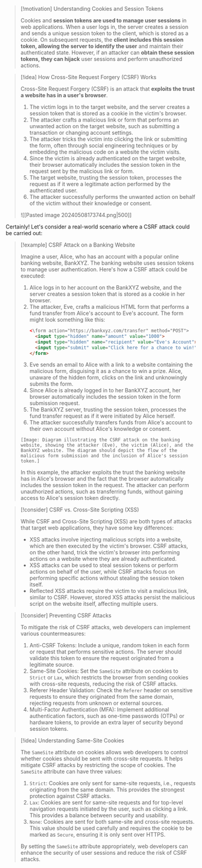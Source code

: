 > [!motivation] Understanding Cookies and Session Tokens
> 
> Cookies and **session tokens are used to manage user sessions** in web applications. When a user logs in, the server creates a session and sends a unique session token to the client, which is stored as a cookie. On subsequent requests, the **client includes this session token, allowing the server to identify the user** and maintain their authenticated state. However, if an attacker can **obtain these session tokens, they can hijack** user sessions and perform unauthorized actions.

> [!idea] How Cross-Site Request Forgery (CSRF) Works
> 
> Cross-Site Request Forgery (CSRF) is an attack that **exploits the trust a website has in a user's browser**. 
> 
> 1. The victim logs in to the target website, and the server creates a session token that is stored as a cookie in the victim's browser.
> 2. The attacker crafts a malicious link or form that performs an unwanted action on the target website, such as submitting a transaction or changing account settings.
> 3. The attacker tricks the victim into clicking the link or submitting the form, often through social engineering techniques or by embedding the malicious code on a website the victim visits.
> 4. Since the victim is already authenticated on the target website, their browser automatically includes the session token in the request sent by the malicious link or form.
> 5. The target website, trusting the session token, processes the request as if it were a legitimate action performed by the authenticated user.
> 6. The attacker successfully performs the unwanted action on behalf of the victim without their knowledge or consent.
> 
> ![[Pasted image 20240508173744.png|500]]

Certainly! Let's consider a real-world scenario where a CSRF attack could be carried out:

> [!example] CSRF Attack on a Banking Website
> 
> Imagine a user, Alice, who has an account with a popular online banking website, BankXYZ. The banking website uses session tokens to manage user authentication. Here's how a CSRF attack could be executed:
> 
> 1. Alice logs in to her account on the BankXYZ website, and the server creates a session token that is stored as a cookie in her browser.
> 2. The attacker, Eve, crafts a malicious HTML form that performs a fund transfer from Alice's account to Eve's account. The form might look something like this:
>    ```html
>    <\form action="https://bankxyz.com/transfer" method="POST">
>      <input type="hidden" name="amount" value="1000">
>      <input type="hidden" name="recipient" value="Eve's Account">
>      <input type="submit" value="Click here for a chance to win!">
>    </form>
>    ```
> 3. Eve sends an email to Alice with a link to a website containing the malicious form, disguising it as a chance to win a prize. Alice, unaware of the hidden form, clicks on the link and unknowingly submits the form.
> 4. Since Alice is already logged in to her BankXYZ account, her browser automatically includes the session token in the form submission request.
> 5. The BankXYZ server, trusting the session token, processes the fund transfer request as if it were initiated by Alice herself.
> 6. The attacker successfully transfers funds from Alice's account to their own account without Alice's knowledge or consent.
> 
> ```
> [Image: Diagram illustrating the CSRF attack on the banking website, showing the attacker (Eve), the victim (Alice), and the BankXYZ website. The diagram should depict the flow of the malicious form submission and the inclusion of Alice's session token.]
> ```
> 
> In this example, the attacker exploits the trust the banking website has in Alice's browser and the fact that the browser automatically includes the session token in the request. The attacker can perform unauthorized actions, such as transferring funds, without gaining access to Alice's session token directly.



> [!consider] CSRF vs. Cross-Site Scripting (XSS)
> 
> While CSRF and Cross-Site Scripting (XSS) are both types of attacks that target web applications, they have some key differences:
> 
> - XSS attacks involve injecting malicious scripts into a website, which are then executed by the victim's browser. CSRF attacks, on the other hand, trick the victim's browser into performing actions on a website where they are already authenticated.
> - XSS attacks can be used to steal session tokens or perform actions on behalf of the user, while CSRF attacks focus on performing specific actions without stealing the session token itself.
> - Reflected XSS attacks require the victim to visit a malicious link, similar to CSRF. However, stored XSS attacks persist the malicious script on the website itself, affecting multiple users.

> [!consider] Preventing CSRF Attacks
> 
> To mitigate the risk of CSRF attacks, web developers can implement various countermeasures:
> 
> 1. Anti-CSRF Tokens: Include a unique, random token in each form or request that performs sensitive actions. The server should validate this token to ensure the request originated from a legitimate source.
> 2. Same-Site Cookies: Set the `SameSite` attribute on cookies to `Strict` or `Lax`, which restricts the browser from sending cookies with cross-site requests, reducing the risk of CSRF attacks.
> 3. Referer Header Validation: Check the `Referer` header on sensitive requests to ensure they originated from the same domain, rejecting requests from unknown or external sources.
> 4. Multi-Factor Authentication (MFA): Implement additional authentication factors, such as one-time passwords (OTPs) or hardware tokens, to provide an extra layer of security beyond session tokens.

> [!idea] Understanding Same-Site Cookies
> 
> The `SameSite` attribute on cookies allows web developers to control whether cookies should be sent with cross-site requests. It helps mitigate CSRF attacks by restricting the scope of cookies. The `SameSite` attribute can have three values:
> 
> 1. `Strict`: Cookies are only sent for same-site requests, i.e., requests originating from the same domain. This provides the strongest protection against CSRF attacks.
> 2. `Lax`: Cookies are sent for same-site requests and for top-level navigation requests initiated by the user, such as clicking a link. This provides a balance between security and usability.
> 3. `None`: Cookies are sent for both same-site and cross-site requests. This value should be used carefully and requires the cookie to be marked as `Secure`, ensuring it is only sent over HTTPS.
> 
> By setting the `SameSite` attribute appropriately, web developers can enhance the security of user sessions and reduce the risk of CSRF attacks.